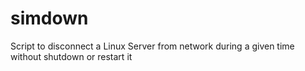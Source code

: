 # simdown
Script to disconnect a Linux Server from network during a given time without shutdown or restart it
